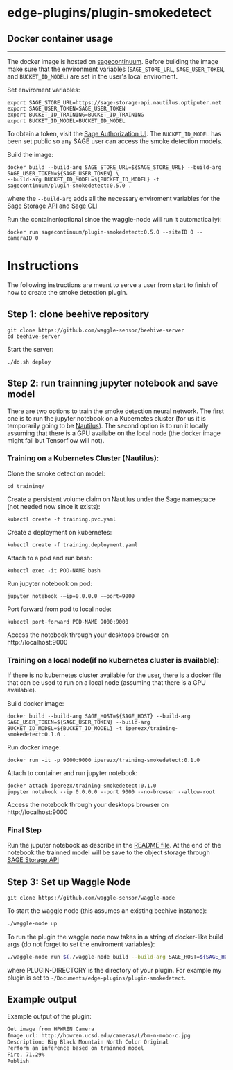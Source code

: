 # edge-plugins/plugin-smokedetect

## Docker container usage
-------------
The docker image is hosted on [sagecontinuum](https://hub.docker.com/orgs/sagecontinuum).
Before building the image make sure that the environment variables (`SAGE_STORE_URL`, `SAGE_USER_TOKEN`, and `BUCKET_ID_MODEL`) are set in the user's local enviroment.

Set enviroment variables:
```
export SAGE_STORE_URL=https://sage-storage-api.nautilus.optiputer.net
export SAGE_USER_TOKEN=SAGE_USER_TOKEN
export BUCKET_ID_TRAINING=BUCKET_ID_TRAINING
export BUCKET_ID_MODEL=BUCKET_ID_MODEL
```
To obtain a token, visit the [Sage Authorization UI](https://sage.nautilus.optiputer.net).
The `BUCKET_ID_MODEL` has been set public so any SAGE user can access the smoke detection models.

Build the image:
```
docker build --build-arg SAGE_STORE_URL=${SAGE_STORE_URL} --build-arg SAGE_USER_TOKEN=${SAGE_USER_TOKEN} \
--build-arg BUCKET_ID_MODEL=${BUCKET_ID_MODEL} -t sagecontinuum/plugin-smokedetect:0.5.0 .
```
where the `--build-arg` adds all the necessary enviroment variables for the [Sage Storage API](https://github.com/sagecontinuum/sage-storage-api) and [Sage CLI](https://github.com/sagecontinuum/sage-cli)

Run the container(optional since the waggle-node will run it automatically):
```
docker run sagecontinuum/plugin-smokedetect:0.5.0 --siteID 0 --cameraID 0
```
# Instructions
The following instructions are meant to serve a user from start to finish of how to create the smoke detection plugin.

## Step 1: clone beehive repository 
```
git clone https://github.com/waggle-sensor/beehive-server
cd beehive-server
```
Start the server:
```
./do.sh deploy
```

## Step 2: run trainning jupyter notebook and save model
There are two options to train the smoke detection neural network. The first one is to
run the jupyter notebook on a Kubernetes cluster (for us it is temporarily going to be [Nautilus](https://nautilus.optiputer.net/)). The second option is to run it locally assuming that there is a GPU availabe on the local node (the docker image might fail but Tensorflow will not).
### Training on a Kubernetes Cluster (Nautilus):
Clone the smoke detection model:
```
cd training/
```
Create a persistent volume claim on Nautilus under the Sage namespace (not needed now since it exists):
```
kubectl create -f training.pvc.yaml
```

Create a deployment on kubernetes:
```
kubectl create -f training.deployment.yaml
```

Attach to a pod and run bash:
```
kubectl exec -it POD-NAME bash
```

Run jupyter notebook on pod:
```
jupyter notebook -—ip=0.0.0.0 -—port=9000
```

Port forward from pod to local node:
```
kubectl port-forward POD-NAME 9000:9000
```
Access the notebook through your desktops browser on http://localhost:9000 

### Training on a local node(if no kubernetes cluster is available):
If there is no kubernetes cluster available for the user, there is a docker file that can be used to run on a local node (assuming that there is a GPU available).

Build docker image:
```
docker build --build-arg SAGE_HOST=${SAGE_HOST} --build-arg SAGE_USER_TOKEN=${SAGE_USER_TOKEN} --build-arg BUCKET_ID_MODEL=${BUCKET_ID_MODEL} -t iperezx/training-smokedetect:0.1.0 .
```

Run docker image:
```
docker run -it -p 9000:9000 iperezx/training-smokedetect:0.1.0
```

Attach to container and run jupyter notebook:
```
docker attach iperezx/training-smokedetect:0.1.0
jupyter notebook --ip 0.0.0.0 --port 9000 --no-browser --allow-root
```

Access the notebook through your desktops browser on http://localhost:9000 

### Final Step
Run the juputer notebook as describe in the [README file](https://gitlab.nautilus.optiputer.net/i3perez/keras-smoke-detection/-/blob/master/README.md). At the end of the notebook
the trainned model will be save to the object storage through [SAGE Storage API](https://github.com/sagecontinuum/sage-storage-api)

## Step 3: Set up Waggle Node
```
git clone https://github.com/waggle-sensor/waggle-node
```
To start the waggle node (this assumes an existing beehive instance):
```bash
./waggle-node up
```

To run the plugin the waggle node now takes in a string of docker-like build args (do not forget to set the enviroment variables):
```bash
./waggle-node run $(./waggle-node build --build-arg SAGE_HOST=${SAGE_HOST} --build-arg SAGE_USER_TOKEN=${SAGE_USER_TOKEN} --build-arg BUCKET_ID_MODEL=${BUCKET_ID_MODEL} --build-arg HPWREN_FLAG=${HPWREN_FLAG} PLUGIN-DIRECTORY
```
where PLUGIN-DIRECTORY is the directory of your plugin. For example my plugin is set to `~/Documents/edge-plugins/plugin-smokedetect`.

## Example output

Example output of the plugin:
```bash
Get image from HPWREN Camera
Image url: http://hpwren.ucsd.edu/cameras/L/bm-n-mobo-c.jpg
Description: Big Black Mountain North Color Original
Perform an inference based on trainned model
Fire, 71.29%
Publish
```